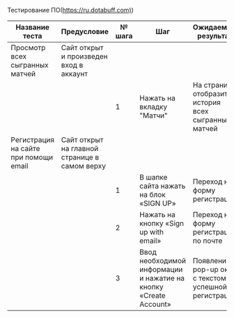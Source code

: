 Тестирование ПО(<https://ru.dotabuff.com)>)

<table>
<colgroup>
<col style="width: 13%" />
<col style="width: 15%" />
<col style="width: 7%" />
<col style="width: 17%" />
<col style="width: 15%" />
<col style="width: 19%" />
<col style="width: 10%" />
</colgroup>
<thead>
<tr class="header">
<th>Название теста</th>
<th>Предусловие</th>
<th>№ шага</th>
<th>Шаг</th>
<th>Ожидаемый результат</th>
<th>Фактический результат</th>
<th>Статус</th>
</tr>
</thead>
<tbody>
<tr class="odd">
<td>Просмотр всех сыгранных матчей </td>
<td>Сайт открыт и произведен вход в аккаунт</td>
<td></td>
<td></td>
<td></td>
<td></td>
<td>Пройден</td>
</tr>
<tr class="even">
<td></td>
<td></td>
<td>1</td>
<td>Нажать на вкладку "Матчи"</td>
<td>На странице отобразится история всех сыгранных матчей</td>
<td>В центре страницы появилась история матчей с их кратким описанием</td>
<td></td>
</tr>
<tr class="odd">
<td>Регистрация на сайте при помощи email</td>
<td>Сайт открыт на главной странице в самом верху</td>
<td></td>
<td></td>
<td></td>
<td></td>
<td>Пройден</td>
</tr>
<tr class="even">
<td></td>
<td></td>
<td>1</td>
<td>В шапке сайта нажать на блок «SIGN UP»</td>
<td>Переход на форму регистрации</td>
<td>Переход на страницу с выбором способа регистрации</td>
<td></td>
</tr>
<tr class="odd">
<td></td>
<td></td>
<td>2</td>
<td>Нажать на кнопку «Sign up with email»</td>
<td>Переход на форму регистрации по почте</td>
<td>Отображение под кнопкой формы регистрации</td>
<td></td>
</tr>
<tr class="even">
<td></td>
<td></td>
<td>3</td>
<td>Ввод необходимой информации и нажатие на кнопку «Create
Account»</td>
<td>Появление pop-up окна с текстом об успешной регистрации</td>
<td>Переход на главную страницу под зарегистрированным
пользователем</td>
<td></td>
</tr>
</tbody>
</table>
